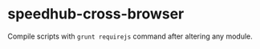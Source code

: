 speedhub-cross-browser
======================

Compile scripts with `grunt requirejs` command after altering any module.